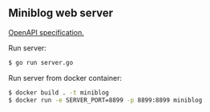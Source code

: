 ## Miniblog web server

[OpenAPI specification.](api.yaml)

Run server:
```bash
$ go run server.go
```

Run server from docker container:
```bash
$ docker build . -t miniblog
$ docker run -e SERVER_PORT=8899 -p 8899:8899 miniblog
```
